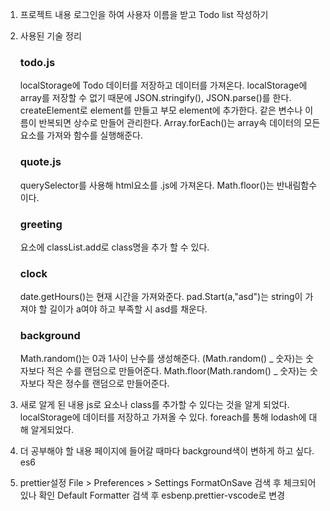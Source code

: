 1. 프로젝트 내용
   로그인을 하여 사용자 이름을 받고 Todo list 작성하기

2. 사용된 기술 정리

   ### todo.js

   localStorage에 Todo 데이터를 저장하고 데이터를 가져온다.
   localStorage에 array를 저장할 수 없기 때문에 JSON.stringify(), JSON.parse()를 한다.
   createElement로 element를 만들고 부모 element에 추가한다.
   같은 변수나 이름이 반복되면 상수로 만들어 관리한다.
   Array.forEach()는 array속 데이터의 모든 요소를 가져와 함수를 실행해준다.

   ### quote.js

   querySelector를 사용해 html요소를 .js에 가져온다.
   Math.floor()는 반내림함수이다.

   ### greeting

   요소에 classList.add로 class명을 추가 할 수 있다.

   ### clock

   date.getHours()는 현재 시간을 가져와준다.
   pad.Start(a,"asd")는 string이 가져야 할 길이가 a여야 하고 부족할 시 asd를 채운다.

   ### background

   Math.random()는 0과 1사이 난수를 생성해준다.
   (Math.random() _ 숫자)는 숫자보다 적은 수를 랜덤으로 만들어준다.
   Math.floor(Math.random() _ 숫자)는 숫자보다 작은 정수를 랜덤으로 만들어준다.

3. 새로 알게 된 내용
   js로 요소나 class를 추가할 수 있다는 것을 알게 되었다.
   localStorage에 데이터를 저장하고 가져올 수 있다.
   foreach를 통해 lodash에 대해 알게되었다.

4. 더 공부해야 할 내용
   페이지에 들어갈 때마다 background색이 변하게 하고 싶다.
   es6

5. prettier설정
   File > Preferences > Settings
   FormatOnSave 검색 후 체크되어있나 확인
   Default Formatter 검색 후 esbenp.prettier-vscode로 변경